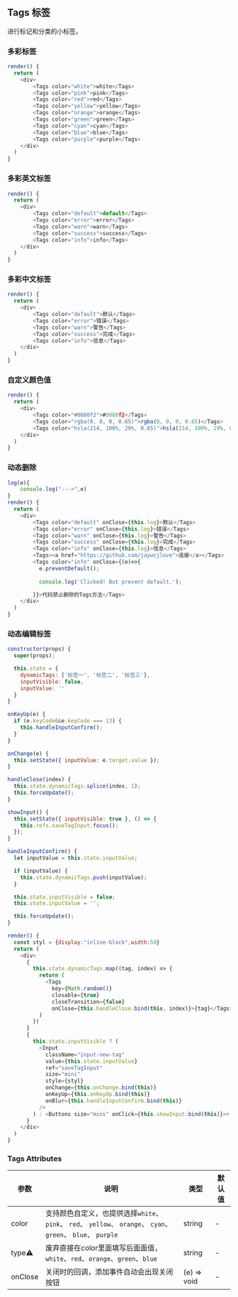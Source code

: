 ## Tags 标签

进行标记和分类的小标签。


### 多彩标签

<!--DemoStart--> 
```js
render() {
  return (
    <div>
        <Tags color="white">white</Tags>
        <Tags color="pink">pink</Tags>
        <Tags color="red">red</Tags>
        <Tags color="yellow">yellow</Tags>
        <Tags color="orange">orange</Tags>
        <Tags color="green">green</Tags>
        <Tags color="cyan">cyan</Tags>
        <Tags color="blue">blue</Tags>
        <Tags color="purple">purple</Tags>
    </div>
  )
}
```
<!--End-->


### 多彩英文标签

<!--DemoStart--> 
```js
render() {
  return (
    <div>
        <Tags color="default">default</Tags>
        <Tags color="error">error</Tags>
        <Tags color="warn">warn</Tags>
        <Tags color="success">success</Tags>
        <Tags color="info">info</Tags>
    </div>
  )
}
```
<!--End-->

### 多彩中文标签

<!--DemoStart--> 
```js
render() {
  return (
    <div>
        <Tags color="default">默认</Tags>
        <Tags color="error">错误</Tags>
        <Tags color="warn">警告</Tags>
        <Tags color="success">完成</Tags>
        <Tags color="info">信息</Tags>
    </div>
  )
}
```
<!--End-->

### 自定义颜色值

<!--DemoStart--> 
```js
render() {
  return (
    <div>
        <Tags color="#0080f2">#0080f2</Tags>
        <Tags color="rgba(0, 0, 0, 0.65)">rgba(0, 0, 0, 0.65)</Tags>
        <Tags color="hsla(214, 100%, 29%, 0.65)">hsla(214, 100%, 29%, 0.65)</Tags>
    </div>
  )
}
```
<!--End-->

### 动态删除

<!--DemoStart--> 
```js
log(e){
    console.log("--->",e) 
}
render() {
  return (
    <div>
        <Tags color="default" onClose={this.log}>默认</Tags>
        <Tags color="error" onClose={this.log}>错误</Tags>
        <Tags color="warn" onClose={this.log}>警告</Tags>
        <Tags color="success" onClose={this.log}>完成</Tags>
        <Tags color="info" onClose={this.log}>信息</Tags>
        <Tags><a href="https://github.com/jaywcjlove">连接</a></Tags>
        <Tags color="info" onClose={(e)=>{
          e.preventDefault();
          
          console.log('Clicked! But prevent default.');

        }}>代码禁止删除的Tags方法</Tags>
    </div>
  )
}
```
<!--End-->


### 动态编辑标签

<!--DemoStart--> 
```js
constructor(props) {
  super(props);

  this.state = {
    dynamicTags: ['标签一', '标签二', '标签三'],
    inputVisible: false,
    inputValue: ''
  }
}

onKeyUp(e) {
  if (e.keyCode&&e.keyCode === 13) {
    this.handleInputConfirm();
  }
}

onChange(e) {
  this.setState({ inputValue: e.target.value });
}

handleClose(index) {
  this.state.dynamicTags.splice(index, 1);
  this.forceUpdate();
}

showInput() {
  this.setState({ inputVisible: true }, () => {
    this.refs.saveTagInput.focus();
  });
}

handleInputConfirm() {
  let inputValue = this.state.inputValue;

  if (inputValue) {
    this.state.dynamicTags.push(inputValue);
  }

  this.state.inputVisible = false;
  this.state.inputValue = '';

  this.forceUpdate();
}

render() {
  const styl = {display:"inline-block",width:50}
  return (
    <div>
      {
        this.state.dynamicTags.map((tag, index) => {
          return (
            <Tags
              key={Math.random()}
              closable={true}
              closeTransition={false}
              onClose={this.handleClose.bind(this, index)}>{tag}</Tags>
          )
        })
      }
      {
        this.state.inputVisible ? (
          <Input
            className="input-new-tag"
            value={this.state.inputValue}
            ref="saveTagInput"
            size="mini"
            style={styl}
            onChange={this.onChange.bind(this)}
            onKeyUp={this.onKeyUp.bind(this)}
            onBlur={this.handleInputConfirm.bind(this)}
          />
        ) : <Buttons size="mini" onClick={this.showInput.bind(this)}>+ New Tag</Buttons>
      }
    </div>
  )
}
```
<!--End-->

### Tags Attributes

| 参数      | 说明    | 类型      |  默认值   |
|--------- |-------- |---------- |-------- |
| color | 支持颜色自定义，也提供选择`white`、 `pink`、 `red`、 `yellow`、 `orange`、 `cyan`、 `green`、 `blue`、 `purple` | string | - |
| type⚠️ | 废弃直接在color里面填写后面面值，`white`、`red`、`orange`、`green`、`blue` | string | - |
| onClose | 关闭时的回调，添加事件自动会出现关闭按钮 | (e) => void | - |
